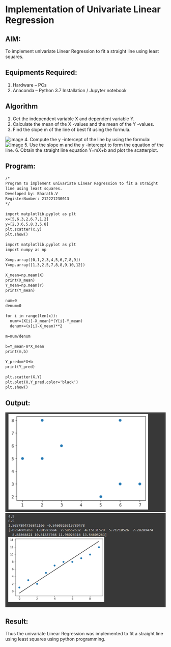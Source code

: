 # Implementation of Univariate Linear Regression
## AIM:
To implement univariate Linear Regression to fit a straight line using least squares.

## Equipments Required:
1. Hardware – PCs
2. Anaconda – Python 3.7 Installation / Jupyter notebook

## Algorithm
1. Get the independent variable X and dependent variable Y.
2. Calculate the mean of the X -values and the mean of the Y -values.
3. Find the slope m of the line of best fit using the formula. 
<img width="231" alt="image" src="https://user-images.githubusercontent.com/93026020/192078527-b3b5ee3e-992f-46c4-865b-3b7ce4ac54ad.png">
4. Compute the y -intercept of the line by using the formula:
<img width="148" alt="image" src="https://user-images.githubusercontent.com/93026020/192078545-79d70b90-7e9d-4b85-9f8b-9d7548a4c5a4.png">
5. Use the slope m and the y -intercept to form the equation of the line.
6. Obtain the straight line equation Y=mX+b and plot the scatterplot.

## Program:
```
/*
Program to implement univariate Linear Regression to fit a straight line using least squares.
Developed by: Bharath.V
RegisterNumber: 212221230013
*/

import matplotlib.pyplot as plt
x=[5,6,3,2,6,7,1,2]
y=[2,3,6,5,8,3,5,8]
plt.scatter(x,y)
plt.show()

import matplotlib.pyplot as plt
import numpy as np

X=np.array([0,1,2,3,4,5,6,7,8,9])
Y=np.array([1,3,2,5,7,8,8,9,10,12])

X_mean=np.mean(X)
print(X_mean)
Y_mean=np.mean(Y)
print(Y_mean)

num=0
denum=0

for i in range(len(x)):
  num+=(X[i]-X_mean)*(Y[i]-Y_mean)
  denum+=(x[i]-X_mean)**2

m=num/denum

b=Y_mean-m*X_mean
print(m,b)

Y_pred=m*X+b
print(Y_pred)

plt.scatter(X,Y)
plt.plot(X,Y_pred,color='black')
plt.show()
```
## Output:
![best fit line](op1.png)
![best fit line](op2.png)


## Result:
Thus the univariate Linear Regression was implemented to fit a straight line using least squares using python programming.
